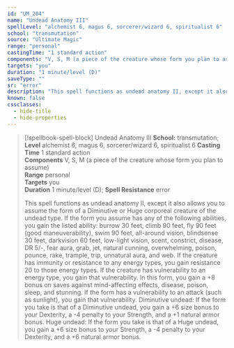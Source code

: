 ```yaml
---
id: "UM_204"
name: "Undead Anatomy III"
spellLevel: "alchemist 6, magus 6, sorcerer/wizard 6, spiritualist 6"
school: "transmutation"
source: "Ultimate Magic"
range: "personal"
castingTime: "1 standard action"
components: "V, S, M (a piece of the creature whose form you plan to assume)"
targets: "you"
duration: "1 minute/level (D)"
saveType: ""
sr: "error"
description: "This spell functions as undead anatomy II, except it also allows you to assume the form of a Diminutive or Huge corporeal creature of the undead type. If the form you assume has any of the following abilities, you gain the listed ability: burrow 30 feet, climb 90 feet, fly 90 feet (good maneuverability), swim 90 feet, all-around vision, blindsense 30 feet, darkvision 60 feet, low-light vision, scent, constrict, disease, DR 5/-, fear aura, grab, jet, natural cunning, overwhelming, poison, pounce, rake, trample, trip, unnatural aura, and web.  If the creature has immunity or resistance to any energy types, you gain resistance 20 to those energy types. If the creature has vulnerability to an energy type, you gain that vulnerability. In this form, you gain a +8 bonus on saves against mind-affecting effects, disease, poison, sleep, and stunning. If the form has a vulnerability to an attack (such as sunlight), you gain that vulnerability.  Diminutive undead: If the form you take is that of a Diminutive undead, you gain a +6 size bonus to your Dexterity, a -4 penalty to your Strength, and a +1 natural armor bonus.  Huge undead: If the form you take is that of a Huge undead, you gain a +6 size bonus to your Strength, a -4 penalty to your Dexterity, and a +6 natural armor bonus."
known: false
cssclasses:
  - hide-title
  - hide-properties
---
```


> [!spellbook-spell-block] Undead Anatomy III
> **School:** transmutation; **Level** alchemist 6, magus 6, sorcerer/wizard 6, spiritualist 6
> **Casting Time** 1 standard action  
> **Components** V, S, M (a piece of the creature whose form you plan to assume)  
> **Range** personal  
> **Targets** you  
> **Duration** 1 minute/level (D); **Spell Resistance** error
> 
> This spell functions as undead anatomy II, except it also allows you to assume the form of a Diminutive or Huge corporeal creature of the undead type. If the form you assume has any of the following abilities, you gain the listed ability: burrow 30 feet, climb 90 feet, fly 90 feet (good maneuverability), swim 90 feet, all-around vision, blindsense 30 feet, darkvision 60 feet, low-light vision, scent, constrict, disease, DR 5/-, fear aura, grab, jet, natural cunning, overwhelming, poison, pounce, rake, trample, trip, unnatural aura, and web.  If the creature has immunity or resistance to any energy types, you gain resistance 20 to those energy types. If the creature has vulnerability to an energy type, you gain that vulnerability. In this form, you gain a +8 bonus on saves against mind-affecting effects, disease, poison, sleep, and stunning. If the form has a vulnerability to an attack (such as sunlight), you gain that vulnerability.  Diminutive undead: If the form you take is that of a Diminutive undead, you gain a +6 size bonus to your Dexterity, a -4 penalty to your Strength, and a +1 natural armor bonus.  Huge undead: If the form you take is that of a Huge undead, you gain a +6 size bonus to your Strength, a -4 penalty to your Dexterity, and a +6 natural armor bonus.